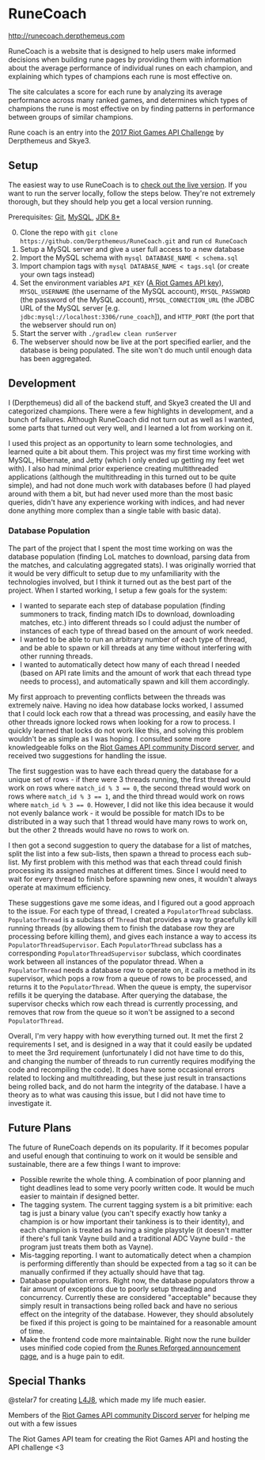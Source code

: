 # RuneCoach

http://runecoach.derpthemeus.com

RuneCoach is a website that is designed to help users make informed decisions when building rune pages by providing them with information about the average performance of individual runes on each champion, and explaining which types of champions each rune is most effective on.

The site calculates a score for each rune by analyzing its average performance across many ranked games, and determines which types of champions the rune is most effective on by finding patterns in performance between groups of similar champions.

Rune coach is an entry into the [2017 Riot Games API Challenge](https://discussion.developer.riotgames.com/articles/4395/the-riot-games-api-challenge-2017.html) by Derpthemeus and Skye3.

## Setup

The easiest way to use RuneCoach is to [check out the live version](http://runecoach.derpthemeus.com). If you want to run the server locally, follow the steps below. They're not extremely thorough, but they should help you get a local version running.

Prerequisites: [Git](https://git-scm.com/), [MySQL](https://www.mysql.com/), [JDK 8+](http://www.oracle.com/technetwork/java/javase/downloads/jdk8-downloads-2133151.html)

0. Clone the repo with `git clone https://github.com/Derpthemeus/RuneCoach.git` and run `cd RuneCoach`
0. Setup a MySQL server and give a user full access to a new database
0. Import the MySQL schema with `mysql DATABASE_NAME < schema.sql`
0. Import champion tags with `mysql DATABASE_NAME < tags.sql` (or create your own tags instead)
0. Set the environment variables `API_KEY` ([A Riot Games API key](https://developer.riotgames.com/)), `MYSQL_USERNAME` (the username of the MySQL account), `MYSQL_PASSWORD` (the password of the MySQL account), `MYSQL_CONNECTION_URL` (the JDBC URL of the MySQL server [e.g. `jdbc:mysql://localhost:3306/rune_coach`]), and `HTTP_PORT` (the port that the webserver should run on)
0. Start the server with `./gradlew clean runServer`
0. The webserver should now be live at the port specified earlier, and the database is being populated. The site won't do much until enough data has been aggregated.

## Development

I (Derpthemeus) did all of the backend stuff, and Skye3 created the UI and categorized champions. There were a few highlights in development, and a bunch of failures. Although RuneCoach did not turn out as well as I wanted, some parts that turned out very well, and I learned a lot from working on it.

I used this project as an opportunity to learn some technologies, and learned quite a bit about them. This project was my first time working with MySQL, Hibernate, and Jetty (which I only ended up getting my feet wet with). I also had minimal prior experience creating multithreaded applications (although the multithreading in this turned out to be quite simple), and had not done much work with databases before (I had played around with them a bit, but had never used more than the most basic queries, didn't have any experience working with indices, and had never done anything more complex than a single table with basic data).

### Database Population

The part of the project that I spent the most time working on was the database population (finding LoL matches to download, parsing data from the matches, and calculating aggregated stats). I was originally worried that it would be very difficult to setup due to my unfamiliarity with the technologies involved, but I think it turned out as the best part of the project. When I started working, I setup a few goals for the system:
* I wanted to separate each step of database population (finding summoners to track, finding match IDs to download, downloading matches, etc.) into different threads so I could adjust the number of instances of each type of thread based on the amount of work needed.
* I wanted to be able to run an arbitrary number of each type of thread, and be able to spawn or kill threads at any time without interfering with other running threads.
* I wanted to automatically detect how many of each thread I needed (based on API rate limits and the amount of work that each thread type needs to process), and automatically spawn and kill them accordingly.

My first approach to preventing conflicts between the threads was extremely naive. Having no idea how database locks worked, I assumed that I could lock each row that a thread was processing, and easily have the other threads ignore locked rows when looking for a row to process. I quickly learned that locks do not work like this, and solving this problem wouldn't be as simple as I was hoping. I consulted some more knowledgeable folks on the [Riot Games API community Discord server](https://discord.gg/riotapi), and received two suggestions for handling the issue.

The first suggestion was to have each thread query the database for a unique set of rows - if there were 3 threads running, the first thread would work on rows where `match_id % 3 == 0`, the second thread would work on rows where `match_id % 3 == 1`, and the third thread would work on rows where `match_id % 3 == 0`. However, I did not like this idea because it would not evenly balance work - it would be possible for match IDs to be distributed in a way such that 1 thread would have many rows to work on, but the other 2 threads would have no rows to work on.

I then got a second suggestion to query the database for a list of matches, split the list into a few sub-lists, then spawn a thread to process each sub-list. My first problem with this method was that each thread could finish processing its assigned matches at different times. Since I would need to wait for every thread to finish before spawning new ones, it wouldn't always operate at maximum efficiency.

These suggestions gave me some ideas, and I figured out a good approach to the issue. For each type of thread, I created a `PopulatorThread` subclass. `PopulatorThread` is a subclass of `Thread` that provides a way to gracefully kill running threads (by allowing them to finish the database row they are processing before killing them), and gives each instance a way to access its `PopulatorThreadSupervisor`. Each `PopulatorThread` subclass has a corresponding `PopulatorThreadSupervisor` subclass, which coordinates work between all instances of the populator thread. When a `PopulatorThread` needs a database row to operate on, it calls a method in its supervisor, which pops a row from a queue of rows to be processed, and returns it to the `PopulatorThread`. When the queue is empty, the supervisor refills it be querying the database. After querying the database, the supervisor checks which row each thread is currently processing, and removes that row from the queue so it won't be assigned to a second `PopulatorThread`.

Overall, I'm very happy with how everything turned out. It met the first 2 requirements I set, and is designed in a way that it could easily be updated to meet the 3rd requirement (unfortunately I did not have time to do this, and changing the number of threads to run currently requires modifying the code and recompiling the code). It does have some occasional errors related to locking and multithreading, but these just result in transactions being rolled back, and do not harm the integrity of the database. I have a theory as to what was causing this issue, but I did not have time to investigate it.


## Future Plans

The future of RuneCoach depends on its popularity. If it becomes popular and useful enough that continuing to work on it would be sensible and sustainable, there are a few things I want to improve:


* Possible rewrite the whole thing. A combination of poor planning and tight deadlines lead to some very poorly written code. It would be much easier to maintain if designed better.
* The tagging system. The current tagging system is a bit primitive: each tag is just a binary value (you can't specify exactly how tanky a champion is or how important their tankiness is to their identity), and each champion is treated as having a single playstyle (it doesn't matter if there's full tank Vayne build and a traditional ADC Vayne build - the program just treats them both as Vayne).
* Mis-tagging reporting. I want to automatically detect when a champion is performing differently than should be expected from a tag so it can be manually confirmed if they actually should have that tag.
* Database population errors. Right now, the database populators throw a fair amount of exceptions due to poorly setup threading and concurrency. Currently these are considered "acceptable" because they simply result in transactions being rolled back and have no serious effect on the integrity of the database. However, they should absolutely be fixed if this project is going to be maintained for a reasonable amount of time.
* Make the frontend code more maintainable. Right now the rune builder uses minified code copied from [the Runes Reforged announcement page](https://na.leagueoflegends.com/en/featured/preseason-update#builder), and is a huge pain to edit.


## Special Thanks

@stelar7 for creating [L4J8](https://github.com/stelar7/L4J8), which made my life much easier.

Members of the [Riot Games API community Discord server](https://discord.gg/riotapi) for helping me out with a few issues

The Riot Games API team for creating the Riot Games API and hosting the API challenge <3
